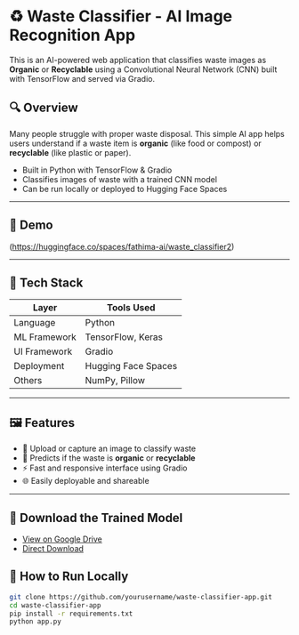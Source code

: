 # ♻️ Waste Classifier - AI Image Recognition App

This is an AI-powered web application that classifies waste images as **Organic** or **Recyclable** using a Convolutional Neural Network (CNN) built with TensorFlow and served via Gradio.

## 🔍 Overview

Many people struggle with proper waste disposal. This simple AI app helps users understand if a waste item is **organic** (like food or compost) or **recyclable** (like plastic or paper).

- Built in Python with TensorFlow & Gradio
- Classifies images of waste with a trained CNN model
- Can be run locally or deployed to Hugging Face Spaces

---

## 🧪 Demo

(https://huggingface.co/spaces/fathima-ai/waste_classifier2)


---

## 🧠 Tech Stack

| Layer        | Tools Used              |
|--------------|-------------------------|
| Language     | Python                  |
| ML Framework | TensorFlow, Keras       |
| UI Framework | Gradio                  |
| Deployment   | Hugging Face Spaces  |
| Others       | NumPy, Pillow           |

---

## 🖼️ Features

- 📸 Upload or capture an image to classify waste
- 🧠 Predicts if the waste is **organic** or **recyclable**
- ⚡ Fast and responsive interface using Gradio
- 🌐 Easily deployable and shareable

---

## 🔗 Download the Trained Model
- [View on Google Drive](https://drive.google.com/file/d/1eUFPzXLqIfnWlm-xM9B2m4Ps-IdgGhnH/view?usp=drive_link)
- [Direct Download](https://drive.google.com/uc?export=download&id=1eUFPzXLqIfnWlm-xM9B2m4Ps-IdgGhnH)


## 🚀 How to Run Locally

```bash
git clone https://github.com/yourusername/waste-classifier-app.git
cd waste-classifier-app
pip install -r requirements.txt
python app.py


